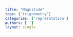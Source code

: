 ```yaml
---
title: "Magnitude"
tags: ['trignometry']
categories: ['represntation']
authors: ['']
layout: single
---
```

